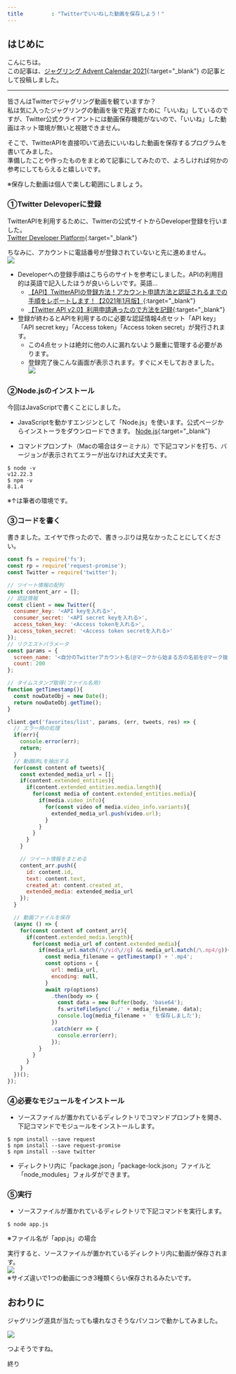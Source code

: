```yaml
---
title         : "Twitterでいいねした動画を保存しよう！"
---
```


## はじめに

こんにちは。  
この記事は、[ジャグリング Advent Calendar 2021](https://adventar.org/calendars/6305){:target="_blank"} の記事として投稿しました。  

---

皆さんはTwitterでジャグリング動画を観ていますか？  
私は気に入ったジャグリングの動画を後で見返すために「いいね」しているのですが、Twitter公式クライアントには動画保存機能がないので、「いいね」した動画はネット環境が無いと視聴できません。  

そこで、TwitterAPIを直接叩いて過去にいいねした動画を保存するプログラムを書いてみました。   
準備したことや作ったものをまとめて記事にしてみたので、よろしければ何かの参考にしてもらえると嬉しいです。  

※保存した動画は個人で楽しむ範囲にしましょう。  

### ①Twitter Delevoperに登録
TwitterAPIを利用するために、Twitterの公式サイトからDeveloper登録を行いました。  
[Twitter Developer Platform](https://developer.twitter.com/){:target="_blank"}

ちなみに、アカウントに電話番号が登録されていないと先に進めません。  
![]({{site.baseurl}}/assets/img/posts_image/2021-12-10-001/2021-12-10-001.png)

* Developerへの登録手順はこちらのサイトを参考にしました。APIの利用目的は英語で記入したほうが良いらしいです。英語…
  * [【API】TwitterAPIの登録方法！アカウント申請方法と認証されるまでの手順をレポートします！【2021年1月版】](https://correct-log.com/how_to_get_twitter_api/){:target="_blank"}
  * [【Twitter API v2.0】利用申請通ったので方法を記録](https://qiita.com/ume-san/items/c32e5378e66cd888758c){:target="_blank"}
* 登録が終わるとAPIを利用するのに必要な認証情報4点セット「API key」「API secret key」「Access token」「Access token secret」が発行されます。
  * この4点セットは絶対に他の人に漏れないよう厳重に管理する必要があります。
  * 登録完了後こんな画面が表示されます。すぐにメモしておきました。  
![]({{site.baseurl}}/assets/img/posts_image/2021-12-10-001/2021-12-10-002.png)

### ②Node.jsのインストール
今回はJavaScriptで書くことにしました。 

* JavaScriptを動かすエンジンとして「Node.js」を使います。公式ページからインストーラをダウンロードできます。
[Node.js](https://nodejs.org/ja/){:target="_blank"}


* コマンドプロンプト（Macの場合はターミナル）で下記コマンドを打ち、バージョンが表示されてエラーが出なければ大丈夫です。
```
$ node -v
v12.22.3
$ npm -v
8.1.4
```
※↑は筆者の環境です。

### ③コードを書く
書きました。エイヤで作ったので、書きっぷりは見なかったことにしてください。  
```javascript
const fs = require('fs');
const rp = require('request-promise');
const Twitter = require('twitter');

// ツイート情報の配列
const content_arr = [];
// 認証情報
const client = new Twitter({
  consumer_key: '<API keyを入れる>',
  consumer_secret: '<API secret keyを入れる>',
  access_token_key: '<Access tokenを入れる>',
  access_token_secret: '<Access token secretを入れる>'
});
// リクエストパラメータ
const params = {
  screen_name: '<自分のTwitterアカウント名(@マークから始まる方の名前を@マーク抜きで入れる)>',
  count: 200
};

// タイムスタンプ取得(ファイル名用)
function getTimestamp(){
  const nowDateObj = new Date();
  return nowDateObj.getTime();
}

client.get('favorites/list', params, (err, tweets, res) => {
  // エラー時の処理
  if(err){
    console.error(err);
    return;
  }
  // 動画URLを抽出する
  for(const content of tweets){
    const extended_media_url = [];
    if(content.extended_entities){
      if(content.extended_entities.media.length){
        for(const media of content.extended_entities.media){
          if(media.video_info){
            for(const video of media.video_info.variants){
              extended_media_url.push(video.url);
            }
          }
        }
      }
    }

    // ツイート情報をまとめる
    content_arr.push({
      id: content.id,
      text: content.text,
      created_at: content.created_at,
      extended_media: extended_media_url
    });
  }

  // 動画ファイルを保存
  (async () => {
    for(const content of content_arr){
      if(content.extended_media.length){
        for(const media_url of content.extended_media){
          if(media_url.match(/\/vid\//g) && media_url.match(/\.mp4/g)){
            const media_filename = getTimestamp() + '.mp4';
            const options = {
              url: media_url,
              encoding: null,
            }
            await rp(options)
              .then(body => {
                const data = new Buffer(body, 'base64');
                fs.writeFileSync('./' + media_filename, data);
                console.log(media_filename + ' を保存しました');
              })
              .catch(err => {
                console.error(err);
              });
          }
        }
      }
    }
  })();
});
```

### ④必要なモジュールをインストール

* ソースファイルが置かれているディレクトリでコマンドプロンプトを開き、下記コマンドでモジュールをインストールします。
```
$ npm install --save request
$ npm install --save request-promise
$ npm install --save twitter
```
* ディレクトリ内に「package.json」「package-lock.json」ファイルと「node_modules」フォルダができます。

### ⑤実行
* ソースファイルが置かれているディレクトリで下記コマンドを実行します。
```
$ node app.js
```
※ファイル名が「app.js」の場合  

実行すると、ソースファイルが置かれているディレクトリ内に動画が保存されます。  
![]({{site.baseurl}}/assets/img/posts_image/2021-12-10-001/2021-12-10-003.jpg)  
※サイズ違いで1つの動画につき3種類くらい保存されるみたいです。  

## おわりに
ジャグリング道具が当たっても壊れなさそうなパソコンで動かしてみました。   

![]({{site.baseurl}}/assets/img/posts_image/2021-12-10-001/2021-12-10-004.jpg)  

つよそうですね。  

終り
